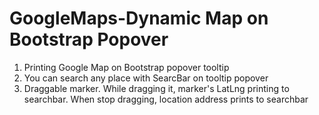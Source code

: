 # GoogleMaps-Dynamic Map on Bootstrap Popover
1. Printing Google Map on Bootstrap popover tooltip
2. You can search any place with SearcBar on tooltip popover
3. Draggable marker. While dragging it, marker's LatLng printing to searchbar. When stop dragging, location address prints to   searchbar

